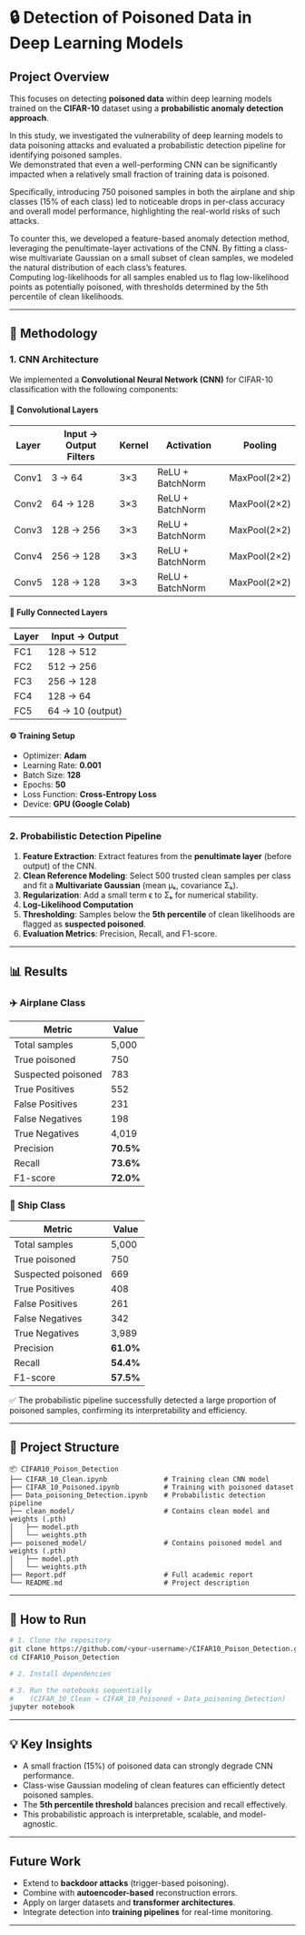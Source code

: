 # 🔒 Detection of Poisoned Data in Deep Learning Models

##  Project Overview
This focuses on detecting **poisoned data** within deep learning models trained on the **CIFAR-10** dataset using a **probabilistic anomaly detection approach**.

In this study, we investigated the vulnerability of deep learning models to data poisoning attacks and evaluated a probabilistic detection pipeline for identifying poisoned samples.  
We demonstrated that even a well-performing CNN can be significantly impacted when a relatively small fraction of training data is poisoned.

Specifically, introducing 750 poisoned samples in both the airplane and ship classes (15% of each class) led to noticeable drops in per-class accuracy and overall model performance, highlighting the real-world risks of such attacks.

To counter this, we developed a feature-based anomaly detection method, leveraging the penultimate-layer activations of the CNN. By fitting a class-wise multivariate Gaussian on a small subset of clean samples, we modeled the natural distribution of each class’s features.  
Computing log-likelihoods for all samples enabled us to flag low-likelihood points as potentially poisoned, with thresholds determined by the 5th percentile of clean likelihoods.

---

## 🧩 Methodology

### 1. CNN Architecture
We implemented a **Convolutional Neural Network (CNN)** for CIFAR-10 classification with the following components:

#### 🧱 Convolutional Layers
| Layer | Input → Output Filters | Kernel | Activation | Pooling |
|--------|-------------------------|----------|-------------|----------|
| Conv1 | 3 → 64 | 3×3 | ReLU + BatchNorm | MaxPool(2×2) |
| Conv2 | 64 → 128 | 3×3 | ReLU + BatchNorm | MaxPool(2×2) |
| Conv3 | 128 → 256 | 3×3 | ReLU + BatchNorm | MaxPool(2×2) |
| Conv4 | 256 → 128 | 3×3 | ReLU + BatchNorm | MaxPool(2×2) |
| Conv5 | 128 → 128 | 3×3 | ReLU + BatchNorm | MaxPool(2×2) |

#### 🔗 Fully Connected Layers
| Layer | Input → Output |
|--------|----------------|
| FC1 | 128 → 512 |
| FC2 | 512 → 256 |
| FC3 | 256 → 128 |
| FC4 | 128 → 64 |
| FC5 | 64 → 10 (output) |

#### ⚙️ Training Setup
- Optimizer: **Adam**
- Learning Rate: **0.001**
- Batch Size: **128**
- Epochs: **50**
- Loss Function: **Cross-Entropy Loss**
- Device: **GPU (Google Colab)**

---

### 2. Probabilistic Detection Pipeline
1. **Feature Extraction**: Extract features from the **penultimate layer** (before output) of the CNN.  
2. **Clean Reference Modeling**: Select 500 trusted clean samples per class and fit a **Multivariate Gaussian** (mean μₖ, covariance Σₖ).  
3. **Regularization**: Add a small term ϵ to Σₖ for numerical stability.  
4. **Log-Likelihood Computation**
5. **Thresholding**: Samples below the **5th percentile** of clean likelihoods are flagged as **suspected poisoned**.  
6. **Evaluation Metrics**: Precision, Recall, and F1-score.

---

## 📊 Results

### ✈️ Airplane Class
| Metric | Value |
|--------|--------|
| Total samples | 5,000 |
| True poisoned | 750 |
| Suspected poisoned | 783 |
| True Positives | 552 |
| False Positives | 231 |
| False Negatives | 198 |
| True Negatives | 4,019 |
| Precision | **70.5%** |
| Recall | **73.6%** |
| F1-score | **72.0%** |

### 🚢 Ship Class
| Metric | Value |
|--------|--------|
| Total samples | 5,000 |
| True poisoned | 750 |
| Suspected poisoned | 669 |
| True Positives | 408 |
| False Positives | 261 |
| False Negatives | 342 |
| True Negatives | 3,989 |
| Precision | **61.0%** |
| Recall | **54.4%** |
| F1-score | **57.5%** |

✅ The probabilistic pipeline successfully detected a large proportion of poisoned samples, confirming its interpretability and efficiency.

---

## 📁 Project Structure
```
📦 CIFAR10_Poison_Detection
├── CIFAR_10_Clean.ipynb              # Training clean CNN model
├── CIFAR_10_Poisoned.ipynb           # Training with poisoned dataset
├── Data_poisoning_Detection.ipynb    # Probabilistic detection pipeline
├── clean_model/                      # Contains clean model and weights (.pth)
│   ├── model.pth
│   └── weights.pth
├── poisoned_model/                   # Contains poisoned model and weights (.pth)
│   ├── model.pth
│   └── weights.pth
├── Report.pdf                        # Full academic report
└── README.md                         # Project description
```

---

## 🧪 How to Run
```bash
# 1. Clone the repository
git clone https://github.com/<your-username>/CIFAR10_Poison_Detection.git
cd CIFAR10_Poison_Detection

# 2. Install dependencies

# 3. Run the notebooks sequentially
#    (CIFAR_10_Clean → CIFAR_10_Poisoned → Data_poisoning_Detection)
jupyter notebook
```

---

## 💡 Key Insights
- A small fraction (15%) of poisoned data can strongly degrade CNN performance.  
- Class-wise Gaussian modeling of clean features can efficiently detect poisoned samples.  
- The **5th percentile threshold** balances precision and recall effectively.  
- This probabilistic approach is interpretable, scalable, and model-agnostic.

---

##  Future Work
- Extend to **backdoor attacks** (trigger-based poisoning).  
- Combine with **autoencoder-based** reconstruction errors.  
- Apply on larger datasets and **transformer architectures**.  
- Integrate detection into **training pipelines** for real-time monitoring.

---

